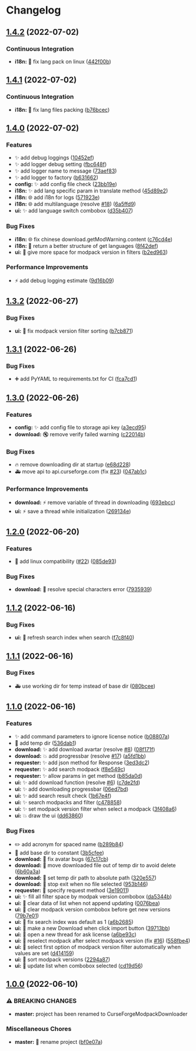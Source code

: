 # Changelog


## [1.4.2](https://github.com/AnzhiZhang/CurseForgeModpackDownloader/compare/v1.4.1...v1.4.2) (2022-07-02)


### Continuous Integration

* **i18n:** 💚 fix lang pack on linux ([442f00b](https://github.com/AnzhiZhang/CurseForgeModpackDownloader/commit/442f00b0ae9e3e1a2bb655933837d06552a1388c))

## [1.4.1](https://github.com/AnzhiZhang/CurseForgeModpackDownloader/compare/v1.4.0...v1.4.1) (2022-07-02)


### Continuous Integration

* **i18n:** 💚 fix lang files packing ([b76bcec](https://github.com/AnzhiZhang/CurseForgeModpackDownloader/commit/b76bcecb356eba0828128cdfaf4d84ef9d5f9761))

## [1.4.0](https://github.com/AnzhiZhang/CurseForgeModpackDownloader/compare/v1.3.2...v1.4.0) (2022-07-02)


### Features

* ✨ add debug loggings ([10452ef](https://github.com/AnzhiZhang/CurseForgeModpackDownloader/commit/10452efefa19f10993f721f15c7bd5feb7fa9023))
* ✨ add logger debug setting ([fbc648f](https://github.com/AnzhiZhang/CurseForgeModpackDownloader/commit/fbc648f735cc16920b46c1bc9302bf5b2fdaf312))
* ✨ add logger name to message ([73aef83](https://github.com/AnzhiZhang/CurseForgeModpackDownloader/commit/73aef8341c6a1e876240feb254a6c4a86d6e4230))
* ✨ add logger to factory ([b631662](https://github.com/AnzhiZhang/CurseForgeModpackDownloader/commit/b63166220a3de48b51b833b7d7eed1534577a77c))
* **config:** ✨ add config file check ([23bb19e](https://github.com/AnzhiZhang/CurseForgeModpackDownloader/commit/23bb19e44052507554dace3f25feb39f5d90e35d))
* **i18n:** ✨ add lang specific param in translate method ([45d89e2](https://github.com/AnzhiZhang/CurseForgeModpackDownloader/commit/45d89e20e1d753d2da853c0c815e1cf037e78bb8))
* **i18n:** 🌐 add i18n for logs ([571923e](https://github.com/AnzhiZhang/CurseForgeModpackDownloader/commit/571923e5921b0ccfe34ddf308a7ff697e094b631))
* **i18n:** 🌐 add multilanguage (resolve [#18](https://github.com/AnzhiZhang/CurseForgeModpackDownloader/issues/18)) ([6a5ffd9](https://github.com/AnzhiZhang/CurseForgeModpackDownloader/commit/6a5ffd977f62e1fa7a77e4ee4ca73aa51b41446c))
* **ui:** ✨ add language switch combobox ([d35b407](https://github.com/AnzhiZhang/CurseForgeModpackDownloader/commit/d35b407448d55e8bc895d44b310a2e4fe92d3690))


### Bug Fixes

* **i18n:** 🌐 fix chinese download.getModWarning.content ([c76cd4e](https://github.com/AnzhiZhang/CurseForgeModpackDownloader/commit/c76cd4e09069c84301c496af3d33a88031d39a1f))
* **i18n:** 🐛 return a better structure of get languages ([8f42def](https://github.com/AnzhiZhang/CurseForgeModpackDownloader/commit/8f42deffb3aa175a1568e812d02b1ed2b63bfde4))
* **ui:** 🐛 give more space for modpack version in filters ([b2ed963](https://github.com/AnzhiZhang/CurseForgeModpackDownloader/commit/b2ed963a088d278498aa6b98e617100de21d11f5))


### Performance Improvements

* ⚡️ add debug logging estimate ([9d16b09](https://github.com/AnzhiZhang/CurseForgeModpackDownloader/commit/9d16b09c62021d4be1d3d19d2b885225c72e6dee))

## [1.3.2](https://github.com/AnzhiZhang/CurseForgeModpackDownloader/compare/v1.3.1...v1.3.2) (2022-06-27)


### Bug Fixes

* **ui:** 🐛 fix modpack version filter sorting ([b7cb871](https://github.com/AnzhiZhang/CurseForgeModpackDownloader/commit/b7cb8711309e768cc1e861d52dc116d37ea8ea90))

## [1.3.1](https://github.com/AnzhiZhang/CurseForgeModpackDownloader/compare/v1.3.0...v1.3.1) (2022-06-26)


### Bug Fixes

* ➕ add PyYAML to requirements.txt for CI ([fca7cd1](https://github.com/AnzhiZhang/CurseForgeModpackDownloader/commit/fca7cd19723f1c8df6f395df4a6dd4d1f9d04bc0))

## [1.3.0](https://github.com/AnzhiZhang/CurseForgeModpackDownloader/compare/v1.2.0...v1.3.0) (2022-06-26)


### Features

* **config:** ✨ add config file to storage api key ([a3ecd95](https://github.com/AnzhiZhang/CurseForgeModpackDownloader/commit/a3ecd956b37e81063556b642c857d8fcc5ce476b))
* **download:** 🔇 remove verify failed warning ([c22014b](https://github.com/AnzhiZhang/CurseForgeModpackDownloader/commit/c22014babb6295af1e787bbfe37a2752a4bdc14e))


### Bug Fixes

* 🔥 remove downloading dir at startup ([e68d228](https://github.com/AnzhiZhang/CurseForgeModpackDownloader/commit/e68d228e92502b3d8289c596d8013c23546e039c))
* 🚑️ move api to api.curseforge.com (fix [#23](https://github.com/AnzhiZhang/CurseForgeModpackDownloader/issues/23)) ([047ab1c](https://github.com/AnzhiZhang/CurseForgeModpackDownloader/commit/047ab1cd922c84bb01caf937ff400f3a97261d1b))


### Performance Improvements

* **download:** ⚡️ remove variable of thread in downloading ([693ebcc](https://github.com/AnzhiZhang/CurseForgeModpackDownloader/commit/693ebccd8f865b1d82c35d9b24158c8a9b1155ad))
* **ui:** ⚡️ save a thread while initialization ([269134e](https://github.com/AnzhiZhang/CurseForgeModpackDownloader/commit/269134e76d7fd6052b8f182f59bef503a969d417))

## [1.2.0](https://github.com/AnzhiZhang/CurseForgeModpackDownloader/compare/v1.1.2...v1.2.0) (2022-06-20)


### Features

* 🐧 add linux compatibility ([#22](https://github.com/AnzhiZhang/CurseForgeModpackDownloader/issues/22)) ([085de93](https://github.com/AnzhiZhang/CurseForgeModpackDownloader/commit/085de93b5741e8847d54d9039df4257f1acdbec7))


### Bug Fixes

* **download:** 🐛 resolve special characters error ([7935939](https://github.com/AnzhiZhang/CurseForgeModpackDownloader/commit/79359398c1c12cfa48a20be1bc9ba6f65544798f))

## [1.1.2](https://github.com/AnzhiZhang/CurseForgeModpackDownloader/compare/v1.1.1...v1.1.2) (2022-06-16)


### Bug Fixes

* **ui:** 🐛 refresh search index when search ([f7c8f40](https://github.com/AnzhiZhang/CurseForgeModpackDownloader/commit/f7c8f40ba6bc603c785bedad39978ceb09d48ea9))

## [1.1.1](https://github.com/AnzhiZhang/CurseForgeModpackDownloader/compare/v1.1.0...v1.1.1) (2022-06-16)


### Bug Fixes

* 🚑️ use working dir for temp instead of base dir ([080bcee](https://github.com/AnzhiZhang/CurseForgeModpackDownloader/commit/080bcee7a4d8971056d276ae847b0b3dbd42e87e))

## [1.1.0](https://github.com/AnzhiZhang/CurseForgeModpackDownloader/compare/v1.0.0...v1.1.0) (2022-06-16)


### Features

* ✨ add command parameters to ignore license notice ([b08807a](https://github.com/AnzhiZhang/CurseForgeModpackDownloader/commit/b08807a974578a38f673f0010ebc8f13bc32e99b))
* 🚚 add temp dir ([536dab1](https://github.com/AnzhiZhang/CurseForgeModpackDownloader/commit/536dab1c193d161a4de341ea8294f11c1bff3e6d))
* **download:** ✨ add download avartar (resolve [#8](https://github.com/AnzhiZhang/CurseForgeModpackDownloader/issues/8)) ([08f171f](https://github.com/AnzhiZhang/CurseForgeModpackDownloader/commit/08f171f64964daf23f542a1d00d606b15882ae48))
* **download:** 💥 add progressbar (resolve [#17](https://github.com/AnzhiZhang/CurseForgeModpackDownloader/issues/17)) ([a5fd1bb](https://github.com/AnzhiZhang/CurseForgeModpackDownloader/commit/a5fd1bb7995032efd0fc20f2eff4084d605c2235))
* **requester:** ✨ add json method for Response ([3ed3dc2](https://github.com/AnzhiZhang/CurseForgeModpackDownloader/commit/3ed3dc24a4c5c26890e7135b9b79500589bb6d64))
* **requester:** ✨ add search modpack ([f8e549c](https://github.com/AnzhiZhang/CurseForgeModpackDownloader/commit/f8e549c8e42af9263804600d73f08abe4211e0b1))
* **requester:** ✨ allow params in get method ([b85da0d](https://github.com/AnzhiZhang/CurseForgeModpackDownloader/commit/b85da0d38d492eafdd0efdb0cafa295a4df77853))
* **ui:** ✨ add download function (resolve [#6](https://github.com/AnzhiZhang/CurseForgeModpackDownloader/issues/6)) ([c7de2fd](https://github.com/AnzhiZhang/CurseForgeModpackDownloader/commit/c7de2fdb0b23da60aa5c4086c7a91022ec352753))
* **ui:** ✨ add downloading progressbar ([06ed7bd](https://github.com/AnzhiZhang/CurseForgeModpackDownloader/commit/06ed7bd388ff6bb683b6e11dd228541477ed6e06))
* **ui:** ✨ add search result check ([1b67e4f](https://github.com/AnzhiZhang/CurseForgeModpackDownloader/commit/1b67e4fa85123de5e96b126265dfea56121b302d))
* **ui:** ✨ search modpacks and filter ([c478858](https://github.com/AnzhiZhang/CurseForgeModpackDownloader/commit/c478858346b7a44dc93bd21030669a452b6775e6))
* **ui:** ✨ set modpack version filter when select a modpack ([3f408a6](https://github.com/AnzhiZhang/CurseForgeModpackDownloader/commit/3f408a65115016c0a7669c8f9c28d3ca3c4cea26))
* **ui:** 💥 draw the ui ([dd63860](https://github.com/AnzhiZhang/CurseForgeModpackDownloader/commit/dd63860daadd3dc524a97f1efed8872967790df8))


### Bug Fixes

* ✏️ add acronym for spaced name ([b289b84](https://github.com/AnzhiZhang/CurseForgeModpackDownloader/commit/b289b84bd24281d329b67bbae3cc9003a3e56873))
* 🐛 add base dir to constant ([3b5cfee](https://github.com/AnzhiZhang/CurseForgeModpackDownloader/commit/3b5cfee44f70b513460fe738e02430af93a024af))
* **download:** 🐛 fix avatar bugs ([67c17cb](https://github.com/AnzhiZhang/CurseForgeModpackDownloader/commit/67c17cba6fd73dd6a22c9b3c09f4b283440503f8))
* **download:** 🐛 move downloaded file out of temp dir to avoid delete ([6b60a3a](https://github.com/AnzhiZhang/CurseForgeModpackDownloader/commit/6b60a3a0a87a26886d2972cedab5beb3ef54edb4))
* **download:** 🐛 set temp dir path to absolute path ([320e557](https://github.com/AnzhiZhang/CurseForgeModpackDownloader/commit/320e5570d9f39b83ebbd33458b2b67bcab254ff1))
* **download:** 🐛 stop exit when no file selected ([953b146](https://github.com/AnzhiZhang/CurseForgeModpackDownloader/commit/953b1467ea32ebc9fda28f0ac9f5981c523c0d28))
* **requester:** 🐛 specify request method ([3e19011](https://github.com/AnzhiZhang/CurseForgeModpackDownloader/commit/3e1901111ca7ce767ef8454f333e09803c6b9978))
* **ui:** ✨ fill all filter space by modpak version combobox ([da5344b](https://github.com/AnzhiZhang/CurseForgeModpackDownloader/commit/da5344ba0c65e4e87f730e21b0cd2d0ec675597b))
* **ui:** 🐛 clear data of list when not append updating ([0076bea](https://github.com/AnzhiZhang/CurseForgeModpackDownloader/commit/0076bea6da459e4853fc3e35733642c7b47dd0de))
* **ui:** 🐛 clear modpack version combobox before get new versions ([79b7e01](https://github.com/AnzhiZhang/CurseForgeModpackDownloader/commit/79b7e014fa74020f6bb58f6781e3d86878d1b866))
* **ui:** 🐛 fix search index was default as 1 ([a6b2685](https://github.com/AnzhiZhang/CurseForgeModpackDownloader/commit/a6b2685877742d738300cfdd5f105f9ab1e0b6b0))
* **ui:** 🐛 make a new Download when click import button ([39713bb](https://github.com/AnzhiZhang/CurseForgeModpackDownloader/commit/39713bbb63af61c1994968eaf7961e4054643c02))
* **ui:** 🐛 open a new thread for ask license ([a6be93c](https://github.com/AnzhiZhang/CurseForgeModpackDownloader/commit/a6be93ca12e9a13ac6d483cf31ddfd6e6095b173))
* **ui:** 🐛 reselect modpack after select modpack version (fix [#16](https://github.com/AnzhiZhang/CurseForgeModpackDownloader/issues/16)) ([558fbe4](https://github.com/AnzhiZhang/CurseForgeModpackDownloader/commit/558fbe4813ab59d38e7dbb710347ee434af533af))
* **ui:** 🐛 select first option of modpack version filter automatically when values are set ([d414159](https://github.com/AnzhiZhang/CurseForgeModpackDownloader/commit/d414159f2e6b500016efba3da406317b5b941875))
* **ui:** 🐛 sort modpack versions ([2294a87](https://github.com/AnzhiZhang/CurseForgeModpackDownloader/commit/2294a876232a0cf069aa2fbbeabd3c6b7002a391))
* **ui:** 🐛 update list when combobox selected ([cd19d56](https://github.com/AnzhiZhang/CurseForgeModpackDownloader/commit/cd19d5677d5a0e49dd4fdc9f9130e7d50cd6e307))

## [1.0.0](https://github.com/AnzhiZhang/CurseForgeModpackDownloader/compare/0.2.3...v1.0.0) (2022-06-10)


### ⚠ BREAKING CHANGES

* **master:** project has been renamed to CurseForgeModpackDownloader

### Miscellaneous Chores

* **master:** 🚚 rename project ([bf0e07a](https://github.com/AnzhiZhang/CurseForgeModpackDownloader/commit/bf0e07a6fbc493239f11e98cabc9a28e519bc53f))
